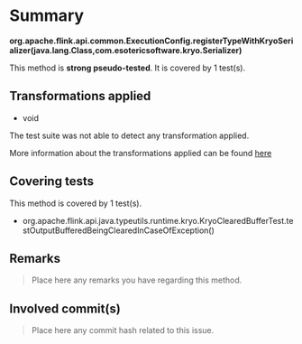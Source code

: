 # Summary
**org.apache.flink.api.common.ExecutionConfig.registerTypeWithKryoSerializer(java.lang.Class,com.esotericsoftware.kryo.Serializer)**

This method is **strong pseudo-tested**.
It is covered by 1 test(s). 


## Transformations applied

- void


The test suite was not able to detect any transformation applied.

More information about the transformations applied can be found [here](https://github.com/STAMP-project/pitest-descartes)

## Covering tests
This method is covered by 1 test(s).
* org.apache.flink.api.java.typeutils.runtime.kryo.KryoClearedBufferTest.testOutputBufferedBeingClearedInCaseOfException()


## Remarks
> Place here any remarks you have regarding this method.

## Involved commit(s)

> Place here any commit hash related to this issue.
